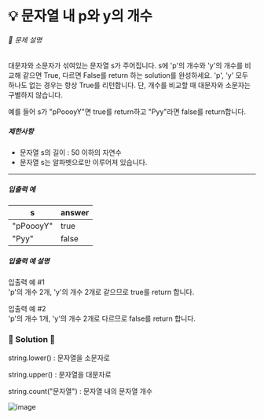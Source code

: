 # 💡 문자열 내 p와 y의 개수

###### 📃 문제 설명 

대문자와 소문자가 섞여있는 문자열 s가 주어집니다. s에 'p'의 개수와 'y'의 개수를 비교해 같으면 True, 다르면 False를 return 하는 solution를 완성하세요. 'p', 'y' 모두 하나도 없는 경우는 항상 True를 리턴합니다. 단, 개수를 비교할 때 대문자와 소문자는 구별하지 않습니다.

예를 들어 s가 "pPoooyY"면 true를 return하고 "Pyy"라면 false를 return합니다.

##### 제한사항

- 문자열 s의 길이 : 50 이하의 자연수
- 문자열 s는 알파벳으로만 이루어져 있습니다.

---

##### 입출력 예

| s         | answer |
| --------- | ------ |
| "pPoooyY" | true   |
| "Pyy"     | false  |

##### 입출력 예 설명

입출력 예 #1  
'p'의 개수 2개, 'y'의 개수 2개로 같으므로 true를 return 합니다.

입출력 예 #2  
'p'의 개수 1개, 'y'의 개수 2개로 다르므로 false를 return 합니다.

### 🔑 Solution 🔑

string.lower() : 문자열을 소문자로

string.upper() : 문자열을 대문자로

string.count("문자열") : 문자열 내의 문자열 개수

![image](https://user-images.githubusercontent.com/116260619/218642479-1e0e4e5c-70c2-4381-8d89-46ff6ac46974.png)
